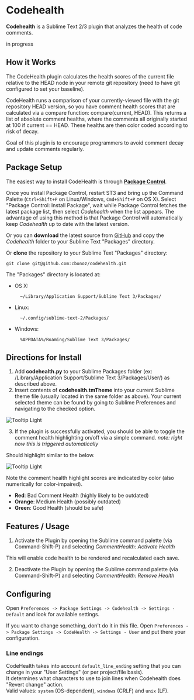 Codehealth
=========

**Codehealth** is a Sublime Text 2/3 plugin that analyzes the health of code comments.

in progress

How it Works
------------

The CodeHealth plugin calculates the health scores of the current file relative to the HEAD node in your remote git repository (need to have git configured to set your baseline).

CodeHealth runs a comparison of your currently-viewed file with the git repository HEAD version, so you have comment health scores that are calculated via a compare function: compare(current, HEAD). This returns a list of absolute comment healths, where the comments all originally started at 100 if current == HEAD. These healths are then color coded according to risk of decay.

Goal of this plugin is to encourage programmers to avoid comment decay and update comments regularly.

Package Setup
-------------

The easiest way to install CodeHealth is through **[Package Control](http://wbond.net/sublime\_packages/package\_control)**.

Once you install Package Control, restart ST3 and bring up the Command Palette (`Ctrl+Shift+P` on Linux/Windows, `Cmd+Shift+P` on OS X). Select "Package Control: Install Package", wait while Package Control fetches the latest package list, then select *Codehealth* when the list appears. The advantage of using this method is that Package Control will automatically keep *Codehealth* up to date with the latest version.

Or you can **download** the latest source from [GitHub](https://github.com/cbonoz/codehealth) and copy the *Codehealth* folder to your Sublime Text "Packages" directory.

Or **clone** the repository to your Sublime Text "Packages" directory:

    git clone git@github.com:cbonoz/codehealth.git


The "Packages" directory is located at:

* OS X:

        ~/Library/Application Support/Sublime Text 3/Packages/

* Linux:

        ~/.config/sublime-text-2/Packages/

* Windows:

        %APPDATA%/Roaming/Sublime Text 3/Packages/

<!-- Please, make sure your VCS (version control system) binaries is in the PATH (**especially if you are on Windows**).

To do that on Windows, open `Control Panel -> System -> Advanced system settings -> Environment variables -> System Variables`, find PATH, click "Edit" and append `;C:\path\to\VCS\binaries` for every VCS you will use (or make sure it's already there). -->

Directions for Install
----------------------

1. Add **codehealth.py** to your Sublime Packages folder (ex: /Library/Application Support/Sublime Text 3/Packages/User/) as described above.
2. Insert contents of **codehealth.tmTheme** into your current Sublime theme file (usually located in the same folder as above). Your current selected theme can be found by going to Sublime Preferences and navigating to the checked option.

![Tooltip Light](http://s32.postimg.org/r33r55w3p/Screen_Shot_2016_05_19_at_10_22_33_PM.png)

3. If the plugin is successfully activated, you should be able to toggle the comment health highlighting on/off via a simple command. *note: right now this is triggered automatically*

Should highlight similar to the below.

![Tooltip Light](http://s32.postimg.org/ywmfqyrb9/Screen_Shot_2016_05_19_at_10_12_35_PM.png)

Note the comment health highlight scores are indicated by color (also numerically for color-impaired). 

* **Red**: Bad Comment Health (highly likely to be outdated)
* **Orange**: Medium Health (possibly outdated)
* **Green**: Good Health (should be safe)

Features / Usage
----------------

1. Activate the Plugin by opening the Sublime command palette (via Command-Shift-P) and selecting *CommentHealth: Activate Health*

This will enable code health to be rendered and recalculated each save.

2. Deactivate the Plugin by opening the Sublime command palette (via Command-Shift-P) and selecting *CommentHealth: Remove Health*

Configuring
-----------

Open `Preferences -> Package Settings -> Codehealth -> Settings - Default` and look for available settings.

If you want to change something, don't do it in this file. Open `Preferences -> Package Settings -> CodeHealth -> Settings - User` and put there your configuration.
<!-- 
You can configure is a type of icon (dot, circle or bookmark) and path for your VCS binaries (or leave them as is, if you have them in your PATH). It's also possible to set priority for VCS used (when you have more than one simultaneously) by reordering their definitions.

If some sacred punishment has been bestowed upon you, and you have no other choice but to use OS, where console has non-UTF8 encoding, you can set console_encoding parameter to the name of your beloved encoding. This parameter is specifically designed for Windows XP users, who have their git repositories in folders with cyrillic path. Since russian XP uses CP1251 as default encoding (including console), VCS diff commands will be encoded appropriately, when using this parameter.
ifferencing mechanism that may be specified for use in the user's runtime configuration.
 -->
### Line endings
CodeHealth takes into account `default_line_ending` setting that you can change in your "User Settings" (or per project/file basis).  
It determines what characters to use to join lines when Codehealth does "Revert change" action.  
Valid values: `system` (OS-dependent), `windows` (CRLF) and `unix` (LF).




